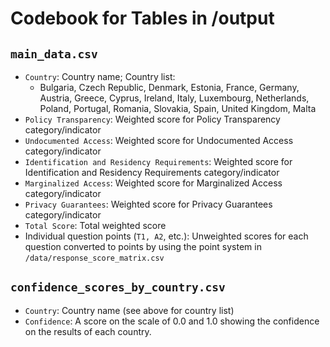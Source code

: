 # Codebook for Tables in /output

## `main_data.csv`

- `Country`: Country name; Country list:
    - Bulgaria, Czech Republic, Denmark, Estonia, France, Germany, Austria, Greece, Cyprus, Ireland, Italy, Luxembourg, Netherlands, Poland, Portugal, Romania, Slovakia, Spain, United Kingdom, Malta
- `Policy Transparency`: Weighted score for Policy Transparency category/indicator
- `Undocumented Access`: Weighted score for Undocumented Access category/indicator
- `Identification and Residency Requirements`: Weighted score for Identification and Residency Requirements category/indicator
- `Marginalized Access`: Weighted score for Marginalized Access category/indicator
- `Privacy Guarantees`: Weighted score for Privacy Guarantees category/indicator
- `Total Score`: Total weighted score
- Individual question points (`T1, A2`, etc.): Unweighted scores for each question converted to points by using the point system in `/data/response_score_matrix.csv`

## `confidence_scores_by_country.csv`

- `Country`: Country name (see above for country list)
- `Confidence`: A score on the scale of 0.0 and 1.0 showing the confidence on the results of each country.